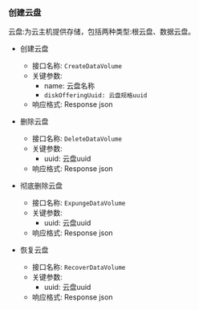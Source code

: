 ### 创建云盘

云盘:为云主机提供存储，包括两种类型:根云盘、数据云盘。

- 创建云盘

    - 接口名称: `CreateDataVolume`
    - 关键参数: 
      - name:  云盘名称
      - `diskOfferingUuid: 云盘规格uuid`
    - 响应格式: Response json

- 删除云盘

    - 接口名称: `DeleteDataVolume`
    - 关键参数: 
      - uuid:  云盘uuid
    - 响应格式: Response json

- 彻底删除云盘

    - 接口名称: `ExpungeDataVolume`
    - 关键参数: 
      - uuid:  云盘uuid
    - 响应格式: Response json

- 恢复云盘

    - 接口名称: `RecoverDataVolume`
    - 关键参数: 
      - uuid:  云盘uuid
    - 响应格式: Response json
